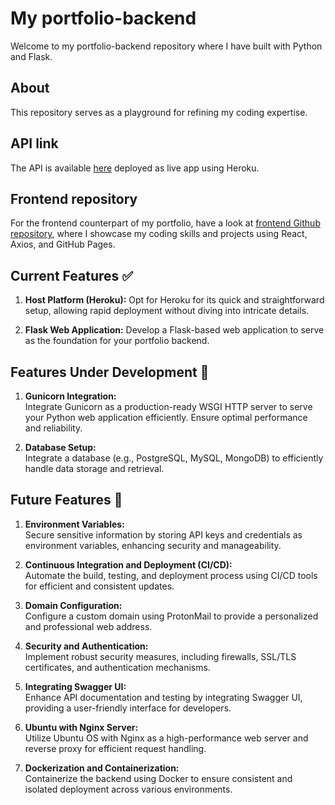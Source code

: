 # My portfolio-backend

Welcome to my portfolio-backend repository where I have built with Python and Flask.

## About

This repository serves as a playground for refining my coding expertise.

## API link

The API is available [here](https://gregwdumont-portfolio-backend-72dc1ebe536c.herokuapp.com/) deployed as live app using Heroku.

## Frontend repository

For the frontend counterpart of my portfolio, have a look at [frontend Github repository](https://github.com/gregWDumont/portfolio-frontend), where I showcase my coding skills and projects using React, Axios, and GitHub Pages.

## Current Features ✅

1. **Host Platform (Heroku):**
   Opt for Heroku for its quick and straightforward setup, allowing rapid deployment without diving into intricate details.

2. **Flask Web Application:**
   Develop a Flask-based web application to serve as the foundation for your portfolio backend.

## Features Under Development 🚧

1. **Gunicorn Integration:**  
   Integrate Gunicorn as a production-ready WSGI HTTP server to serve your Python web application efficiently. Ensure optimal performance and reliability.

2. **Database Setup:**  
   Integrate a database (e.g., PostgreSQL, MySQL, MongoDB) to efficiently handle data storage and retrieval.

## Future Features 🔭

1. **Environment Variables:**  
   Secure sensitive information by storing API keys and credentials as environment variables, enhancing security and manageability.

2. **Continuous Integration and Deployment (CI/CD):**  
   Automate the build, testing, and deployment process using CI/CD tools for efficient and consistent updates.

3. **Domain Configuration:**  
   Configure a custom domain using ProtonMail to provide a personalized and professional web address.

4. **Security and Authentication:**  
   Implement robust security measures, including firewalls, SSL/TLS certificates, and authentication mechanisms.

5. **Integrating Swagger UI:**  
   Enhance API documentation and testing by integrating Swagger UI, providing a user-friendly interface for developers.

6. **Ubuntu with Nginx Server:**  
   Utilize Ubuntu OS with Nginx as a high-performance web server and reverse proxy for efficient request handling.

7. **Dockerization and Containerization:**  
   Containerize the backend using Docker to ensure consistent and isolated deployment across various environments.
